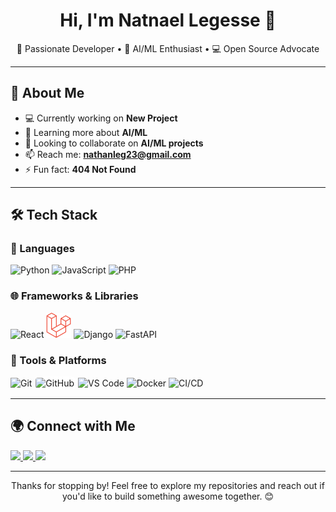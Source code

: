 <h1 align="center">Hi, I'm Natnael Legesse 👋</h1>
<p align="center">
  🚀 Passionate Developer • 🤖 AI/ML Enthusiast • 💻 Open Source Advocate
</p>

---

## 🚀 About Me

- 💻 Currently working on **New Project**
- 🌱 Learning more about **AI/ML**
- 👯 Looking to collaborate on **AI/ML projects**
- 📫 Reach me: **nathanleg23@gmail.com**
- ⚡ Fun fact: **404 Not Found**

---

## 🛠️ Tech Stack

### 🧠 Languages  
<p>
  <img src="https://cdn.jsdelivr.net/gh/devicons/devicon/icons/python/python-original.svg" height="40" alt="Python" />
  <img src="https://cdn.jsdelivr.net/gh/devicons/devicon/icons/javascript/javascript-original.svg" height="40" alt="JavaScript" />
  <img src="https://cdn.jsdelivr.net/gh/devicons/devicon/icons/php/php-original.svg" height="40" alt="PHP" />
</p>

### 🌐 Frameworks & Libraries  
<p>
  <img src="https://cdn.jsdelivr.net/gh/devicons/devicon/icons/react/react-original.svg" height="40" alt="React" />
  <img src="https://github.com/devicons/devicon/blob/v2.17.0/icons/laravel/laravel-original.svg" height="40" alt="Laravel" />
  <img src="https://cdn.jsdelivr.net/gh/devicons/devicon/icons/django/django-plain.svg" height="40" alt="Django" />
  <img src="https://cdn.jsdelivr.net/gh/devicons/devicon/icons/fastapi/fastapi-original.svg" height="40" alt="FastAPI" />
</p>

### 🔧 Tools & Platforms  
<p>
  <img src="https://cdn.jsdelivr.net/gh/devicons/devicon/icons/git/git-original.svg" height="40" alt="Git" />
  <img src="https://cdn.jsdelivr.net/gh/devicons/devicon/icons/github/github-original.svg" height="40" alt="GitHub" style="background-color:white; border-radius:6px; padding:2px;" />
  <img src="https://cdn.jsdelivr.net/gh/devicons/devicon/icons/vscode/vscode-original.svg" height="40" alt="VS Code" />
  <img src="https://cdn.jsdelivr.net/gh/devicons/devicon/icons/docker/docker-original.svg" height="40" alt="Docker" />
  <img src="https://cdn.jsdelivr.net/gh/devicons/devicon/icons/gitlab/gitlab-original.svg" height="40" alt="CI/CD" />
</p>

---

## 🌍 Connect with Me

<p>
  <a href="mailto:nathanleg23@gmail.com">
    <img src="https://img.shields.io/badge/Gmail-D14836?style=for-the-badge&logo=gmail&logoColor=white" />
  </a>
  <a href="https://www.linkedin.com/in/nathnael-legesse-6239591a2">
    <img src="https://img.shields.io/badge/LinkedIn-0A66C2?style=for-the-badge&logo=linkedin&logoColor=white" />
  </a>
  <a href="https://natnaellegesse.vercel.app">
    <img src="https://img.shields.io/badge/Portfolio-000000?style=for-the-badge&logo=vercel&logoColor=white" />
  </a>
</p>

---

<p align="center">
  Thanks for stopping by! Feel free to explore my repositories and reach out if you'd like to build something awesome together. 😊
</p>
